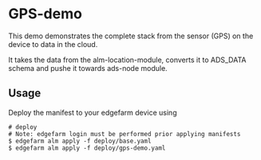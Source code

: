 # GPS-demo

This demo demonstrates the complete stack from the sensor (GPS) on the device to data in the cloud.

It takes the data from the alm-location-module, converts it to ADS_DATA schema and pushe it towards ads-node module.

## Usage

Deploy the manifest to your edgefarm device using

```
# deploy
# Note: edgefarm login must be performed prior applying manifests
$ edgefarm alm apply -f deploy/base.yaml
$ edgefarm alm apply -f deploy/gps-demo.yaml
```

